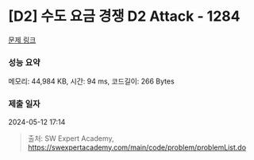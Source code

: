 # [D2] 수도 요금 경쟁 D2 Attack - 1284 

[문제 링크](https://swexpertacademy.com/main/code/problem/problemDetail.do?contestProbId=AV189xUaI8UCFAZN) 

### 성능 요약

메모리: 44,984 KB, 시간: 94 ms, 코드길이: 266 Bytes

### 제출 일자

2024-05-12 17:14



> 출처: SW Expert Academy, https://swexpertacademy.com/main/code/problem/problemList.do